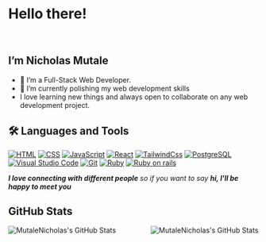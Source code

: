 <h1> Hello there!</h1>
 <br><h2> I’m  Nicholas Mutale </h2>
<ul>
  <li>👀 I’m a Full-Stack Web Developer.</li>
  <li>🌱 I’m currently polishing my web development skills</li>
  <li> I love learning new things and always open to collaborate on any web development project.</li>
 </ul>

 
## 🛠️ Languages and Tools

<p>
    <a href="#"><img alt="HTML" src="https://img.shields.io/static/v1?style=for-the-badge&message=HTML5&color=E34F26&logo=HTML5&logoColor=FFFFFF&label="></a>
    <a href="#"><img alt="CSS" src="https://img.shields.io/static/v1?style=for-the-badge&message=CSS3&color=1572B6&logo=CSS3&logoColor=FFFFFF&label="></a>
    <a href="#"><img alt="JavaScript" src="https://img.shields.io/static/v1?style=for-the-badge&message=JavaScript&color=222222&logo=JavaScript&logoColor=F7DF1E&label="></a>
       <a href="#"><img alt="React" src="https://img.shields.io/static/v1?style=for-the-badge&message=React&color=222222&logo=React&logoColor=61DAFB&label="></a>
    <a href="#"><img alt="TailwindCss" src="https://img.shields.io/static/v1?style=for-the-badge&message=Tailwind+CSS&color=222222&logo=Tailwind+CSS&logoColor=06B6D4&label="></a>
    <a href="#"><img alt="PostgreSQL" src="https://img.shields.io/static/v1?style=for-the-badge&message=PostgreSQL&color=4169E1&logo=PostgreSQL&logoColor=FFFFFF&label="></a>
     <a href="#"><img alt="Visual Studio Code" src="https://img.shields.io/static/v1?style=for-the-badge&message=Visual+Studio+Code&color=007ACC&logo=Visual+Studio+Code&logoColor=FFFFFF&label="></a>
    <a href="#"><img alt="Git" src="https://img.shields.io/static/v1?style=for-the-badge&message=Git&color=F05032&logo=Git&logoColor=FFFFFF&label="></a>
   <a href="#"><img alt="Ruby"src="https://img.shields.io/static/v1?style=for-the-badge&message=Ruby&color=CC342D&logo=Ruby&logoColor=FFFFFF&label="></a>
   <a href="#"><img alt="Ruby on rails"src="https://img.shields.io/static/v1?style=for-the-badge&message=Ruby+on+Rails&color=CC0000&logo=Ruby+on+Rails&logoColor=FFFFFF&label="></a>
</p>
 
 <div>
<em align="bottom"><b>I love connecting with different people</b> so if you want to say <b>hi, I'll be happy to meet you</b></em>
 </div>
 
## GitHub Stats

<a href="https://github.com/Mutalenic/Mutalenic">
  <img align="left" src="https://github-readme-stats.vercel.app/api/top-langs/?username=mutalenic&hide=c%2B%2B,c,matlab,assembly&title_color=6aa6f8&text_color=8a919a&icon_color=6aa6f8&bg_color=22272e" alt="MutaleNicholas's GitHub Stats" />
</a>

<a href="https://github.com/Mutalenic/Mutalenic">
  <img align="right" src="https://github-readme-stats.vercel.app/api?username=mutalenic&show_icons=true&line_height=27&count_private=true&title_color=6aa6f8&text_color=8a919a&icon_color=6aa6f8&bg_color=22272e" alt="MutaleNicholas's GitHub Stats" />
